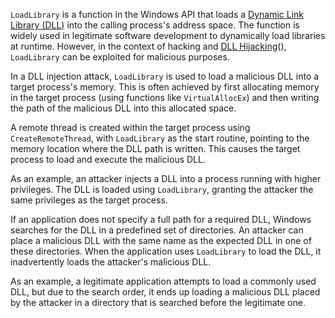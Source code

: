 `LoadLibrary` is a function in the Windows API that loads a [Dynamic Link Library (DLL)](../terms/dlls.md) into the calling process's address space. The function is widely used in legitimate software development to dynamically load libraries at runtime. However, in the context of hacking and [DLL Hijacking](../security/dll.md)(), `LoadLibrary` can be exploited for malicious purposes.

In a DLL injection attack, `LoadLibrary` is used to load a malicious DLL into a target process's memory. This is often achieved by first allocating memory in the target process (using functions like `VirtualAllocEx`) and then writing the path of the malicious DLL into this allocated space. 

A remote thread is created within the target process using `CreateRemoteThread`, with `LoadLibrary` as the start routine, pointing to the memory location where the DLL path is written. This causes the target process to load and execute the malicious DLL.

As an example, an attacker injects a DLL into a process running with higher privileges. The DLL is loaded using `LoadLibrary`, granting the attacker the same privileges as the target process.

If an application does not specify a full path for a required DLL, Windows searches for the DLL in a predefined set of directories. An attacker can place a malicious DLL with the same name as the expected DLL in one of these directories. When the application uses `LoadLibrary` to load the DLL, it inadvertently loads the attacker's malicious DLL.

As an example, a legitimate application attempts to load a commonly used DLL, but due to the search order, it ends up loading a malicious DLL placed by the attacker in a directory that is searched before the legitimate one.

